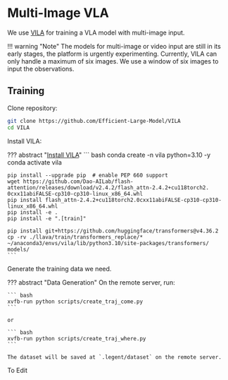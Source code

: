 # Multi-Image VLA

We use [VILA](https://github.com/Efficient-Large-Model/VILA) for training a VLA model with multi-image input.

!!! warning "Note"
    The models for multi-image or video input are still in its early stages, the platform is urgently experimenting. Currently, VILA can only handle a maximum of six images. We use a window of six images to input the observations.

## Training

Clone repository:

``` bash
git clone https://github.com/Efficient-Large-Model/VILA
cd VILA
```

Install VILA:

??? abstract "[Install VILA](https://github.com/Efficient-Large-Model/VILA?tab=readme-ov-file#installation)"
    ``` bash
    conda create -n vila python=3.10 -y
    conda activate vila

    pip install --upgrade pip  # enable PEP 660 support
    wget https://github.com/Dao-AILab/flash-attention/releases/download/v2.4.2/flash_attn-2.4.2+cu118torch2.    0cxx11abiFALSE-cp310-cp310-linux_x86_64.whl
    pip install flash_attn-2.4.2+cu118torch2.0cxx11abiFALSE-cp310-cp310-linux_x86_64.whl
    pip install -e .
    pip install -e ".[train]"

    pip install git+https://github.com/huggingface/transformers@v4.36.2
    cp -rv ./llava/train/transformers_replace/* ~/anaconda3/envs/vila/lib/python3.10/site-packages/transformers/    models/
    ```



Generate the training data we need. 

??? abstract "Data Generation"
    On the remote server, run:

    ``` bash
    xvfb-run python scripts/create_traj_come.py
    ```

    or 

    ``` bash
    xvfb-run python scripts/create_traj_where.py
    ```

    The dataset will be saved at `.legent/dataset` on the remote server.

To Edit
